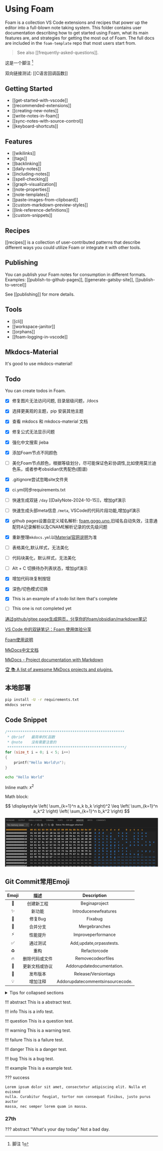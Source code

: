# Using Foam



Foam is a collection VS Code extensions and recipes that power up the editor into a full-blown note taking system. This folder contains user documentation describing how to get started using Foam, what its main features are, and strategies for getting the most out of Foam. The full docs are included in the `foam-template` repo that most users start from.

> See also [[frequently-asked-questions]].

这是一个脚注 [^1]

双向链接测试: [[C语言回调函数]]

## Getting Started

- [[get-started-with-vscode]]
- [[recommended-extensions]]
- [[creating-new-notes]]
- [[write-notes-in-foam]]
- [[sync-notes-with-source-control]]
- [[keyboard-shortcuts]]

## Features

- [[wikilinks]]
- [[tags]]
- [[backlinking]]
- [[daily-notes]]
- [[including-notes]]
- [[spell-checking]]
- [[graph-visualization]]
- [[note-properties]]
- [[note-templates]]
- [[paste-images-from-clipboard]]
- [[custom-markdown-preview-styles]]
- [[link-reference-definitions]]
- [[custom-snippets]]

## Recipes

[[recipes]] is a collection of user-contributed patterns that describe different ways you could utilize Foam or integrate it with other tools.

## Publishing

You can publish your Foam notes for consumption in different formats.
Examples: [[publish-to-github-pages]], [[generate-gatsby-site]], [[publish-to-vercel]]

See [[publishing]] for more details.

## Tools

- [[cli]]
- [[workspace-janitor]]
- [[orphans]]
- [[foam-logging-in-vscode]]


## Mkdocs-Material

It's good to use mkdocs-material!

## Todo

You can create todos in Foam.

- [x] 修复图片无法访问问题, 目录层级问题，/docs
- [x] 选择更美观的主题，pip 安装其他主题
- [x] 查看 mkdocs 和 mkdocs-material 文档
- [x] 修复公式无法显示问题
- [x] 强化中文搜索 jieba
- [x] 添加Foam节点不同颜色
- [ ] 美化Foam节点颜色，根据等级划分，尽可能保证色彩协调性,比如使用莫兰迪色系，或者参考obsidian优秀配色(图谱)
- [x] .gitignore尝试忽略site文件夹
- [x] ci.yml同步requirements.txt
- [ ] 快速生成双链 `/day` [[DailyNote-2024-10-15]]，增加gif演示
- [ ] 快速生成头部meta信息 `/meta`, VSCode的代码片段功能,增加gif演示
- [x] github pages设置自定义域名解析: [foam.gogo.uno](https://foam.gogo.uno),旧域名自动失效，注意通配符A记录解析以及CNAME解析记录的优先级问题
- [x] 重新整理`mkdocs.yml`以[Material官网说明](https://squidfunk.github.io/mkdocs-material/publishing-your-site/#with-github-actions)为准
- [ ] 表格美化,默认样式，无法美化
- [ ] 代码块美化，默认样式，无法美化
- [ ] Alt + C 切换待办列表状态，增加gif演示
- [x] 增加代码块复制按钮
- [x] 深色/切色模式切换
- [x] This is an example of a todo list item that's complete
- [ ] This one is not completed yet


[通过github/gitee page生成网页，分享你的foam/obsidian/markdown笔记](https://github.com/Jackiexiao/foam-mkdocs-template/blob/master/README-zh.md)

[VS Code 中的双链笔记：Foam 使用体验分享](https://sspai.com/post/70956)

[Foam使用说明](https://www.onekbase.com/kb-km/2dn-km-vsc-foam.html)

[MkDocs中文文档](https://hellowac.github.io/mkdocs-docs-zh/)

[MkDocs - Project documentation with Markdown](https://github.com/mkdocs/mkdocs)

[🏆 📚 A list of awesome MkDocs projects and plugins.](https://github.com/mkdocs/catalog)

## 本地部署
```sh
pip install -U -r requirements.txt
mkdocs serve 
```

## Code Snippet

```c title="demo.c"
/******************************************************
 * @brief   最简单的C函数
 * @note    没有需要注意的
 ******************************************************/
for (size_t i = 0; i < 5; i++)
{
    printf("Hello World\n");   
}
```

```sh
echo "Hello World"
```

Inline math: $x^2$

Math block:

$$
\displaystyle
\left( \sum_{k=1}^n a_k b_k \right)^2
\leq
\left( \sum_{k=1}^n a_k^2 \right)
\left( \sum_{k=1}^n b_k^2 \right)
$$

![Memory View](images/index.md/memory.png)

## Git Commit常用Emoji

| Emoji |      描述      |           Description            |
| :---: | :------------: | :------------------------------: |
|   🎉   |   创建新工程   |          Beginaproject           |
|   ✨   |     新功能     |       Introducenewfeatures       |
|   🐛   |    修复Bug     |             Fixabug              |
|   🔀   |    合并分支    |          Mergebranches           |
|   ⚡️   |    性能提升    |        Improveperformance        |
|   ✅   |    通过测试    |     Add,update,orpasstests.      |
|   ♻️   |      重构      |           Refactorcode           |
|   🔥   | 删除代码或文件 |        Removecodeorfiles         |
|   📝   | 更新文档或协议 |    Addorupdatedocumentation.     |
|   🔖   |    发布版本    |       Release/Versiontags        |
|   💡   |    增加注释    | Addorupdatecommentsinsourcecode. |

<details>

<summary>Tips for collapsed sections</summary>

You can add an image or a code block, too.

```ruby
puts "Hello World"~~~~
```

</details>

!!! abstract
    This is a abstract test.

!!! info
    This is a info test.

!!! question
    This is a question test.

!!! warning
    This is a warning test.

!!! failure
    This is a failure test.

!!! danger
    This is a danger test.

!!! bug
    This is a bug test.

!!! example
    This is a example test.


??? success

    Lorem ipsum dolor sit amet, consectetur adipiscing elit. Nulla et euismod
    nulla. Curabitur feugiat, tortor non consequat finibus, justo purus auctor
    massa, nec semper lorem quam in massa.

### 27th
??? abstract "What's your day today"
    Not a bad day.

[^1]: 脚注 1
